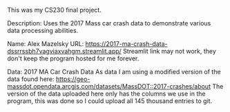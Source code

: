 This was my CS230 final project.

Description: Uses the 2017 Mass car crash data to demonstrate various data processing abilities.

Name: Alex Mazelsky
URL: https://2017-ma-crash-data-dssrrssbh7vagviaxvahgm.streamlit.app/
Streamlit link may not work, they don't keep the program hosted for me forever.

Data: 2017 MA Car Crash Data
As data I am using a modified version of the data found here: https://geo-massdot.opendata.arcgis.com/datasets/MassDOT::2017-crashes/about
The version of the data uploaded here only has the columns we use in the program, this was done so I could upload all 145 thousand entries to git.
